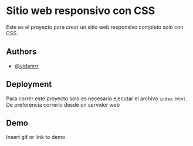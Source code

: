 
# Sitio web responsivo con CSS

Este es el proyecto para crear un sitio web responsivo completo solo con CSS.


## Authors

- [@vidamrr](https://github.com/marcosrivasr?tab=repositories)

  
## Deployment

Para correr este proyecto solo es necesario ejecutar el archivo `index.html`. De preferencia correrlo desde un servidor web

  
## Demo

Insert gif or link to demo

  